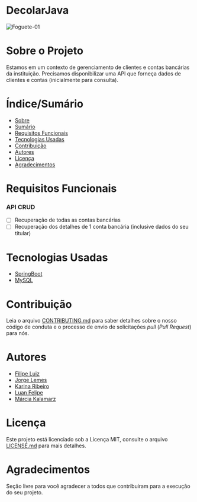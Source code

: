 # DecolarJava


<!-- ![Capa do Projeto](https://picsum.photos/850/280) -->
![Foguete-01](https://user-images.githubusercontent.com/8229421/147270372-0b71d98a-d0d2-46ee-9b9a-c263283f58ef.jpg)

# Sobre o Projeto

Estamos em um contexto de gerenciamento de clientes e contas bancárias da instituição.
Precisamos disponibilizar uma API que forneça dados de clientes e contas (inicialmente para
consulta).

# Índice/Sumário

* [Sobre](#sobre-o-projeto)
* [Sumário](#índice/sumário)
* [Requisitos Funcionais](#requisitos-funcionais)
* [Tecnologias Usadas](#tecnologias-usadas)
* [Contribuição](#contribuição)
* [Autores](#autores)
* [Licença](#licença)
* [Agradecimentos](#agradecimentos)


# Requisitos Funcionais

### API CRUD

- [ ] Recuperação de todas as contas bancárias
- [ ] Recuperação dos detalhes de 1 conta bancária (inclusive dados do seu titular)

# Tecnologias Usadas

- [SpringBoot](https://spring.io/projects/spring-boot)
- [MySQL](https://www.mysql.com/)

# Contribuição

Leia o arquivo [CONTRIBUTING.md](CONTRIBUTING.md) para saber detalhes sobre o nosso código de conduta e o processo de envio de solicitações *pull* (*Pull Request*) para nós.

# Autores

- [Filipe Luiz](https://github.com/filipeluiz)
- [Jorge Lemes](https://github.com/jorgelemes)
- [Karina Ribeiro](https://github.com/karinasrib)
- [Luan Felipe](https://github.com/LuanFelipeCB)
- [Márcia Kalamarz](https://github.com/mkalamarz1)

# Licença

Este projeto está licenciado sob a Licença MIT,  consulte o arquivo [LICENSE.md](LICENSE.md) para mais detalhes.

# Agradecimentos

Seção livre para você agradecer a todos que contribuiram para a execução do seu projeto.
